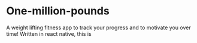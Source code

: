 # One-million-pounds

A weight lifting fitness app to track your progress and to motivate you over time!
Written in react native, this is
